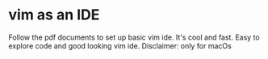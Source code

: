 # vim as an IDE
Follow the pdf documents to set up basic vim ide. It's cool and fast.
Easy to explore code and good looking vim ide.
Disclaimer: only for macOs
